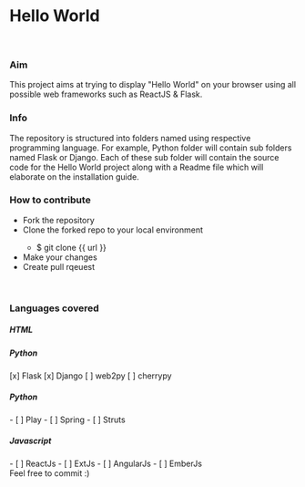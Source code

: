 <h1>Hello World</h1>
<br>

<h3>Aim</h3>
    This project aims at trying to display "Hello World" on your browser using all possible web frameworks such as ReactJS & Flask.

<br>
<h3>Info</h3>
    The repository is structured into folders named using respective programming language. For example, Python folder will contain sub folders named Flask or Django. Each of these sub folder will contain the source code for the Hello World project along with a Readme file which will elaborate on the installation guide.

<br>
<h3>How to contribute</h3>
    <ul>
        <li>Fork the repository</li>
        <li>Clone the forked repo to your local environment</li>
            <ul>
                <li>$ git clone {{ url }}</li>
            </ul>
        <li>Make your changes</li>
        <li>Create pull rqeuest</li>
    </ul>

<br>
<h3>Languages covered</h3>
    <h5>HTML</h5>
    <h5>Python</h5>
    [x] Flask
    [x] Django
    [ ] web2py
    [ ] cherrypy
    <h5>Python</h5>
    - [ ] Play
    - [ ] Spring
    - [ ] Struts
    <h5>Javascript</h5>
    - [ ] ReactJs
    - [ ] ExtJs
    - [ ] AngularJs
    - [ ] EmberJs

<br>
Feel free to commit :)
